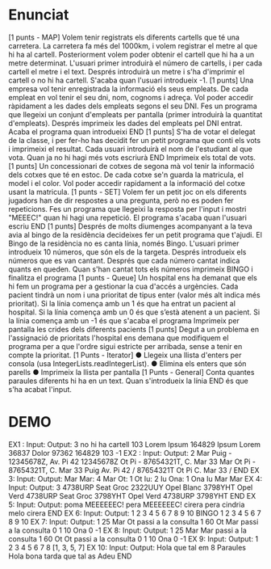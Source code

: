# Enunciat
[1 punts - MAP] Volem tenir registrats els diferents cartells que té una carretera. La carretera fa més del 1000km, i volem registrar el metre al que hi ha al cartell. Posteriorment volem poder obtenir el cartell que hi ha a un metre determinat. L'usuari primer introduirà el número de cartells, i per cada cartell el metre i el text. Després introduirà un metre i s'ha d'imprimir el cartell o no hi ha cartell. S'acaba quan l'usuari introdueix -1.
[1 punts] Una empresa vol tenir enregistrada la informació els seus empleats. De cada empleat en vol tenir el seu dni, nom, cognoms i adreça. Vol poder accedir ràpidament a les dades dels empleats segons el seu DNI. Fes un programa que llegeixi un conjunt d'empleats per pantalla (primer introduirà la quantitat d'empleats). Després imprimeix les dades del empleats pel DNI entrat. Acaba el programa quan introdueixi END
[1 punts] S'ha de votar el delegat de la classe, i per fer-ho has decidit fer un petit programa que conti els vots i imprimeixi el resultat. Cada usuari introduirà el nom de l'estudiant al que vota. Quan ja no hi hagi més vots escriurà END Imprimeix els total de vots.
[1 punts] Un concessionari de cotxes de segona mà vol tenir la informació dels cotxes que té en estoc. De cada cotxe se'n guarda la matricula, el model i el color. Vol poder accedir rapidament a la informació del cotxe usant la matricula.
[1 punts - SET] Volem fer un petit joc on els diferents jugadors han de dir respostes a una pregunta, però no es poden fer repeticions. Fes un programa que llegeixi la resposta per l'input i mostri "MEEEC!" quan hi hagi una
repetició. El programa s'acaba quan l'usuari escriu END
[1 punts] Després de molts diumenges acompanyant a la teva avia al bingo de la residència decideixes fer un petit programa que t'ajudi. El Bingo de la residència no es canta línia, només Bingo. L'usuari primer introdueix 10 números, que són els de la targeta. Després introdueix els números que es van cantant. Després que cada número cantat indica quants en queden. Quan s'han cantat tots els números imprimeix BINGO i finalitza el programa
[1 punts - Queue] Un hospital ens ha demanat que els hi fem un programa per a gestionar la
cua d'accés a urgències. Cada pacient tindrà un nom i una prioritat de tipus enter (valor més alt
indica més prioritat). 
Si la línia comença amb un 1 és que ha entrat un pacient al hospital.
Si la línia comença amb un 0 és que s’està atenent a un pacient.
Si la línia comença amb un -1 és que s'acaba el programa
Imprimeix per pantalla les crides dels diferents pacients
[1 punts] Degut a un problema en l'assignació de prioritats l'hospital ens demana que modifiquem el programa per a que l'ordre sigui estricte per arribada, sense a tenir en compte la prioritat.
[1 Punts - Iterator]
    ● Llegeix una llista d'enters per consola (usa IntegerLists.readIntegerList).
    ● Elimina els enters que són parells
    ● Imprimeix la llista per pantalla
[1 Punts - General] Conta quantes paraules diferents hi ha en un text. Quan s'introdueix la línia END és que s'ha acabat l'input.
# DEMO
EX1 : 
    Input:            Output:
    3                   no hi ha cartell
    103 Lorem           Ipsum
    164829 Ipsum        Lorem
    36837 Dolor
    97362
    164829
    103
    -1
EX2 :
    Input:            Output:
    2                 Mar Puig - 12345678Z, Av. Pi 42
    12345678Z         Ot Pi - 87654321T, C. Mar 33
    Mar               Ot Pi - 87654321T, C. Mar 33
    Puig
    Av. Pi 42 /
    87654321T
    Ot
    Pi
    C. Mar 33 /
    END
EX 3:
    Input:            Output:
    Mar               Mar: 4
    Mar               Ot: 1
    Ot                Iu: 2
    Iu                Ona: 1
    Ona
    Iu
    Mar
    Mar
EX 4:
    Input:             Output:
    3                  4738URP Seat Groc
    2322UUY Opel Blanc 3798YHT Opel Verd
    4738URP Seat Groc
    3798YHT Opel Verd
    4738URP
    3798YHT
    END
EX 5:
    Input:             Output:
    poma               MEEEEEEC!
    pera               MEEEEEEC!
    cirera
    pera
    cindria
    melo
    cirera
    END
EX 6:
    Input:               Output:
    1 2 3 4 5 6 7 8 9 10 BINGO
    1
    2
    3
    4
    5
    6
    7
    8
    9
    10
EX 7:
    Input:             Output:
    1 25 Mar           Ot passi a la consulta
    1 60 Ot            Mar passi a la consulta
    0
    1 10 Ona
    0
    -1
EX 8:
    Input:             Output:
    1 25 Mar           Mar passi a la consulta
    1 60 Ot            Ot passi a la consulta
    0
    1 10 Ona
    0
    -1
EX 9:
    Input:             Output:
    1 2 3 4 5 6 7 8    [1, 3, 5, 7]
EX 10:
    Input:             Output:
    Hola que tal em    8 Paraules
    Hola bona tarda
    que tal as
    Adeu
    END